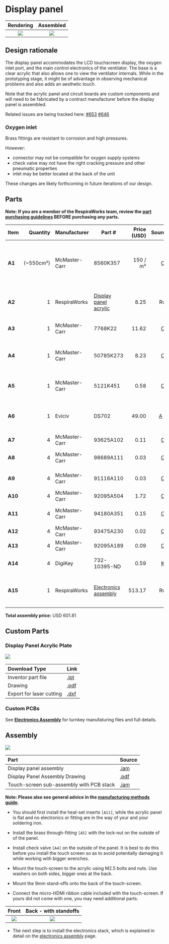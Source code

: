 # Display panel

| Rendering | Assembled |
|:-------------------------:|:-------------------------:|
| ![](images/display_panel_assembly_rendering.jpg) | ![](images/everything.jpg) |

## Design rationale

The display panel accommodates the LCD touchscreen display, the oxygen inlet port, and the main control electronics of the ventilator. The base is a clear acrylic
that also allows one to view the ventilator internals. While in the prototyping stage, it might be of advantage
in observing mechanical problems and also adds an aesthetic touch.

Note that the acrylic panel and circuit boards are custom components and will need to be fabricated by a contract manufacturer before the display panel is assembled.

Related issues are being tracked here:
[#653](https://github.com/RespiraWorks/Ventilator/issues/653)
[#646](https://github.com/RespiraWorks/Ventilator/issues/646)

### Oxygen inlet

Brass fittings are resistant to corrosion and high pressures.

However:
* connector may not be compatible for oxygen supply systems
* check valve may not have the right cracking pressure and other pneumatic properties
* inlet may be better located at the back of the unit

These changes are likely forthcoming in future iterations of our design.



## Parts

**Note: If you are a member of the RespiraWorks team, review the [part purchasing guidelines][ppg]
BEFORE purchasing any parts.**

[ppg]: ../../purchasing_guidelines.md

| Item  | Quantity | Manufacturer  | Part #                       | Price (USD) | Sources[*][ppg]| Notes |
| ----- |---------:| ------------- | ---------------------------- | -----------:|:--------------:|:------|
|**A1** |(~550cm²) | McMaster-Carr | 8560K357                     | 150 / m²    | [C][a1mcmc]    | 1/4" (6.35mm) thick clear acrylic sheet, to make `[A2]` below |
|**A2** | 1        | RespiraWorks  | [Display panel acrylic][a2rw]| 8.25        | Rw             | Upper acrylic face panel, cut from acrylic `[A1]` |
|**A3** | 1        | McMaster-Carr | 7768K22                      | 11.62       | [C][a3mcmc]    | brass threaded check valve |
|**A4** | 1        | McMaster-Carr | 50785K273                    | 8.23        | [C][a4mcmc]    | through-wall straight connector, 1/4NPT female |
|**A5** | 1        | McMaster-Carr | 5121K451                     | 0.58        | [C][a5mcmc]    | 1/4 NPT x 1/4" ID barbed adapter |
|**A6** | 1        | Eviciv        | DS702                        | 49.00       | [A][a6ali] [Z][a6amzn]| 7" capacitive touchscreen with speakers |
|**A7** | 4        | McMaster-Carr | 93625A102                    | 0.11        | [C][a7mcmc]    | M2.5 locknut |
|**A8** | 4        | McMaster-Carr | 98689A111                    | 0.03        | [C][a8mcmc]    | M2.5 washer, 5mm OD |
|**A9** | 4        | McMaster-Carr | 91116A110                    | 0.03        | [C][a9mcmc]    | M2.5 washer, 8mm OD |
|**A10**| 4        | McMaster-Carr | 92095A504                    | 1.72        | [C][a10mcmc]   | M2.5 screw, 14mm |
|**A11**| 4        | McMaster-Carr | 94180A351                    | 0.15        | [C][a11mcmc]   | Heat-set inserts for M4 screws |
|**A12**| 4        | McMaster-Carr | 93475A230                    | 0.02        | [C][a12mcmc]   | M4 washer, 9mm OD |
|**A13**| 4        | McMaster-Carr | 92095A189                    | 0.09        | [C][a13mcmc]   | M4 screw, 8mm |
|**A14**| 4        | DigiKey       | 732-10395-ND                 | 0.59        | [K][a14key]    | M2.5 standoff, 9mm |
|**A15**| 1        | RespiraWorks  |[Electronics assembly][a15rw] | 513.17      | Rw             | Most electrical and computing components |

**Total assembly price:** USD 601.81

[a1mcmc]:  https://www.mcmaster.com/8560K357/
[a2rw]:    #custom-parts
[a3mcmc]:  https://www.mcmaster.com/7768K22/
[a4mcmc]:  https://www.mcmaster.com/50785K273/
[a5mcmc]:  https://www.mcmaster.com/5121K451
[a6ali]:   https://www.aliexpress.com/item/4000747984746.html
[a6amzn]:  https://www.amazon.com/Eviciv-Portable-Monitor-Display-1024X600/dp/B07L6WT77H
[a7mcmc]:  https://www.mcmaster.com/93625A102/
[a8mcmc]:  https://www.mcmaster.com/98689A111/
[a9mcmc]:  https://www.mcmaster.com/91116A110/
[a10mcmc]: https://www.mcmaster.com/92095A504/
[a11mcmc]: https://www.mcmaster.com/94180A351/
[a12mcmc]: https://www.mcmaster.com/93475A230/
[a13mcmc]: https://www.mcmaster.com/92095A189/
[a14key]:  https://www.digikey.com/en/products/detail/w-rth-elektronik/971090151/6174614
[a15rw]:   electronics


## Custom Parts

### Display Panel Acrylic Plate
[![](images/display_panel_acrylic_plate.jpg)](display_panel_acrylic_plate.pdf)

| Download Type | Link   |
|:--------------|:-------|
| Inventor part file | [.ipt](display_panel_acrylic_plate.ipt) |
| Drawing                    | [.pdf](display_panel_acrylic_plate.pdf) |
| Export for laser cutting   | [.dxf](display_panel_acrylic_plate.dxf) |

### Custom PCBs

See **[Electronics Assembly](electronics)** for turnkey manufaturing files and full details.


## Assembly

[![](images/display_panel_assembly.jpg)](display_panel_assembly.pdf)

| Part  | Source |
|:------|:-------|
| Display panel assembly    | [.iam](display_panel_assembly.iam) |
|Display Panel Assembly Drawing| [.pdf](display_panel_assembly.iam) |
| Touch-screen sub-assembly with PCB stack | [.iam](display_and_PCB_stack_assembly.iam)  |



**Note: Please also see general advice in the [manufacturing methods guide](../../methods).**

* You should first install the heat-set inserts `[A11]`, while the acrylic panel is flat and no electronics or fitting
  are in the way of your and your soldering iron.

* Install the brass through-fitting `[A5]` with the lock-nut on the outside of of the panel.

* Install check valve `[A4]` on the outside of the panel. It is best to do this before you install the touch screen
  so as to avoid potentially damaging it while working with bigger wrenches.

* Mount the touch-screen to the acrylic using M2.5 bolts and nuts. Use washers on both sides, bigger ones at the back.

* Mount the 9mm stand-offs onto the back of the touch-screen.

* Connect the micro-HDMI ribbon cable included with the touch-screen. If yours did not come with one, you
  may need additional parts.

|  Front            |  Back - with standoffs  |
:------------------:|:-----------------:|
![](images/front.jpg)  |  ![](images/back.jpg)  |

* The next step is to install the electronics stack, which is explained in detail on the
  [electronics assembly](electronics) page.
